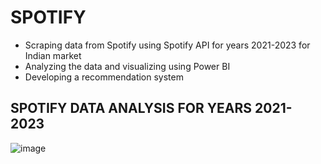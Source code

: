 # SPOTIFY
- Scraping data from Spotify using Spotify API for years 2021-2023 for Indian market
- Analyzing the data and visualizing using Power BI
- Developing a recommendation system

## SPOTIFY DATA ANALYSIS FOR YEARS 2021-2023

![image](https://github.com/MUSKAN1903/SPOTIFY/assets/70433658/c0c74dd1-7ec1-4a60-8771-b9dc96827c5d)




